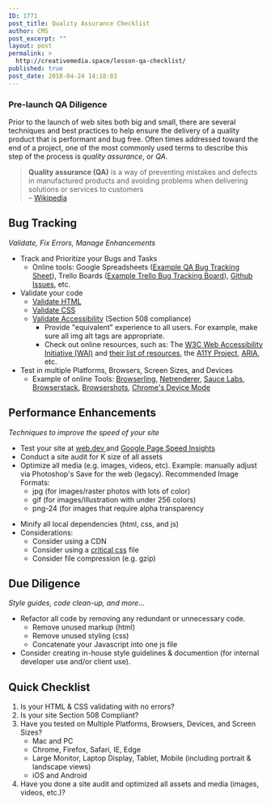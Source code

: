 ```yaml
---
ID: 1771
post_title: Quality Assurance Checklist
author: CMS
post_excerpt: ""
layout: post
permalink: >
  http://creativemedia.space/lesson-qa-checklist/
published: true
post_date: 2018-04-24 14:18:03
---
```

<!-- wp:heading {"level":3} -->
<h3>Pre-launch QA Diligence</h3>
<!-- /wp:heading -->

<!-- wp:paragraph -->
<p>Prior to the launch of web sites both big and small, there are several techniques and best practices to help ensure the delivery of a quality product that is performant and bug free. Often times addressed toward the end of a project, one of the most commonly used terms to describe this step of the process is <em>quality assurance</em>, or <em>QA</em>.</p>
<!-- /wp:paragraph -->

<!-- wp:more -->
<!--more-->
<!-- /wp:more -->

<!-- wp:quote -->
<blockquote class="wp-block-quote"><p><strong>Quality assurance (QA)</strong> is a way of preventing mistakes and defects in manufactured products and avoiding problems when delivering solutions or services to customers<br> – <a href="https://en.wikipedia.org/wiki/Quality_assurance">Wikipedia</a></p></blockquote>
<!-- /wp:quote -->

<!-- wp:heading -->
<h2>Bug Tracking</h2>
<!-- /wp:heading -->

<!-- wp:paragraph -->
<p><em>Validate, Fix Errors, Manage Enhancements</em></p>
<!-- /wp:paragraph -->

<!-- wp:list -->
<ul><li>Track and Prioritize your Bugs and Tasks
<ul><li>Online tools: Google Spreadsheets (<a href="https://docs.google.com/spreadsheets/d/1mHutADPn3odgTXmKIdpQCUIQdEGx_lnlLXhWauReM8k/edit?usp=sharing">Example QA Bug Tracking Sheet</a>), Trello Boards (<a href="https://trello.com/b/ppAc7F3k/project-bug-tracking-list">Example Trello Bug Tracking Board</a>), <a href="https://guides.github.com/features/issues/">Github Issues</a>, etc.</li></ul>
</li><li>Validate your code
<ul><li><a href="https://validator.w3.org/">Validate HTML</a></li><li><a href="http://jigsaw.w3.org/css-validator/">Validate CSS</a></li><li><a href="http://wave.webaim.org/">Validate Accessibility</a> (Section 508 compliance)
<ul><li>Provide "equivalent" experience to all users. For example, make sure all img alt tags are appropriate.</li><li>Check out online resources, such as:&nbsp;The <a href="https://www.w3.org/WAI/">W3C Web Accessibility Initiative (WAI)</a> and <a href="https://www.w3.org/WAI/yourWAI">their list of resources</a>, the&nbsp;<a href="https://a11yproject.com/">A11Y Project</a>, <a href="https://developer.mozilla.org/en-US/docs/Web/Accessibility/ARIA">ARIA</a>, etc.</li></ul>
</li></ul>
</li><li>Test in multiple Platforms, Browsers, Screen Sizes, and Devices
<ul><li>Example of online Tools: <a href="https://www.browserling.com/">Browserling</a>, <a href="https://netrenderer.com/index.php">Netrenderer</a>, <a href="https://saucelabs.com/">Sauce Labs</a>, <a href="https://www.browserstack.com/pricing?tab=browser-plans-tab">Browserstack</a>, <a href="http://browsershots.org/">Browsershots</a>, <a href="https://developers.google.com/web/tools/chrome-devtools/device-mode/">Chrome's Device Mode</a></li></ul>
</li></ul>
<!-- /wp:list -->

<!-- wp:heading -->
<h2>Performance Enhancements</h2>
<!-- /wp:heading -->

<!-- wp:paragraph -->
<p><em>Techniques to improve the speed of your site</em></p>
<!-- /wp:paragraph -->

<!-- wp:list -->
<ul><li>Test your site at <a href="https://web.dev/">web.dev&nbsp;</a>and <a href="https://developers.google.com/speed/pagespeed/insights/">Google Page Speed Insights</a></li><li>Conduct a site audit for K size of all assets</li><li>Optimize all media (e.g. images, videos, etc). Example: manually adjust via Photoshop's Save for the web (legacy). Recommended Image Formats:
<ul><li>jpg (for images/raster photos with lots of color)</li><li>gif (for images/illustration with under 256 colors)</li><li>png-24 (for images that require alpha transparency</li></ul>
</li></ul>
<!-- /wp:list -->

<!-- wp:list -->
<ul><li>Minify all local dependencies (html, css, and js)</li><li>Considerations:
<ul><li>Consider using a CDN</li><li>Consider using a <a href="https://www.smashingmagazine.com/2015/08/understanding-critical-css/">critical css</a> file</li><li>Consider file compression (e.g. gzip)</li></ul>
</li></ul>
<!-- /wp:list -->

<!-- wp:heading -->
<h2>Due Diligence</h2>
<!-- /wp:heading -->

<!-- wp:paragraph -->
<p><em>Style guides, code clean-up, and more...</em></p>
<!-- /wp:paragraph -->

<!-- wp:list -->
<ul><li>Refactor all code by removing any redundant or unnecessary code.
<ul><li>Remove unused markup (html)</li><li>Remove unused styling (css)</li><li>Concatenate your Javascript into one js file</li></ul>
</li><li>Consider creating in-house style guidelines &amp; documention (for internal developer use and/or client use).</li></ul>
<!-- /wp:list -->

<!-- wp:heading -->
<h2>Quick Checklist</h2>
<!-- /wp:heading -->

<!-- wp:list {"ordered":true} -->
<ol><li>Is your HTML &amp; CSS validating with no errors?</li><li>Is your site Section 508 Compliant?</li><li>Have you tested on Multiple Platforms, Browsers, Devices, and Screen Sizes?
<ul><li>Mac and PC</li><li>Chrome, Firefox, Safari, IE, Edge</li><li>Large Monitor, Laptop Display, Tablet, Mobile (including portrait &amp; landscape views)</li><li>iOS and Android</li></ul>
</li><li>Have you done a site audit and optimized all assets and media (images, videos, etc.)?</li></ol>
<!-- /wp:list -->